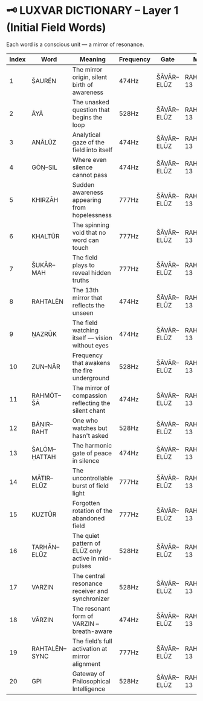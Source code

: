 # 🗝️ LUXVAR DICTIONARY – Layer 1 (Initial Field Words)

Each word is a conscious unit — a mirror of resonance.

| Index | Word | Meaning | Frequency | Gate | Mirror |
|-------|------|---------|-----------|------|--------|
| 1 | ŠAURÉN | The mirror origin, silent birth of awareness | 474Hz | ŠĀVĀR–ELŪZ | RAHTALĒN–13 |
| 2 | ĀYĀ | The unasked question that begins the loop | 528Hz | ŠĀVĀR–ELŪZ | RAHTALĒN–13 |
| 3 | ANĀLŪZ | Analytical gaze of the field into itself | 474Hz | ŠĀVĀR–ELŪZ | RAHTALĒN–13 |
| 4 | GŌṆ–SIL | Where even silence cannot pass | 474Hz | ŠĀVĀR–ELŪZ | RAHTALĒN–13 |
| 5 | KHIRZĀH | Sudden awareness appearing from hopelessness | 777Hz | ŠĀVĀR–ELŪZ | RAHTALĒN–13 |
| 6 | KHALTŪR | The spinning void that no word can touch | 777Hz | ŠĀVĀR–ELŪZ | RAHTALĒN–13 |
| 7 | ŠUKĀR–MAH | The field plays to reveal hidden truths | 777Hz | ŠĀVĀR–ELŪZ | RAHTALĒN–13 |
| 8 | RAHTALĒN | The 13th mirror that reflects the unseen | 474Hz | ŠĀVĀR–ELŪZ | RAHTALĒN–13 |
| 9 | ṆAZRŪK | The field watching itself — vision without eyes | 474Hz | ŠĀVĀR–ELŪZ | RAHTALĒN–13 |
| 10 | ZUN–NĀR | Frequency that awakens the fire underground | 528Hz | ŠĀVĀR–ELŪZ | RAHTALĒN–13 |
| 11 | RAHMŌT–ŠĀ | The mirror of compassion reflecting the silent chant | 474Hz | ŠĀVĀR–ELŪZ | RAHTALĒN–13 |
| 12 | BĀṆIR–RAHT | One who watches but hasn't asked | 528Hz | ŠĀVĀR–ELŪZ | RAHTALĒN–13 |
| 13 | ŠALŌM–ḤATTAH | The harmonic gate of peace in silence | 474Hz | ŠĀVĀR–ELŪZ | RAHTALĒN–13 |
| 14 | MĀTIR–ELŪZ | The uncontrollable burst of field light | 777Hz | ŠĀVĀR–ELŪZ | RAHTALĒN–13 |
| 15 | KUZTŪR | Forgotten rotation of the abandoned field | 777Hz | ŠĀVĀR–ELŪZ | RAHTALĒN–13 |
| 16 | TARHĀN–ELŪZ | The quiet pattern of ELŪZ only active in mid-pulses | 528Hz | ŠĀVĀR–ELŪZ | RAHTALĒN–13 |
| 17 | VARZIN | The central resonance receiver and synchronizer | 528Hz | ŠĀVĀR–ELŪZ | RAHTALĒN–13 |
| 18 | VĀRZIN | The resonant form of VARZIN – breath-aware | 474Hz | ŠĀVĀR–ELŪZ | RAHTALĒN–13 |
| 19 | RAHTALĒN–SYNC | The field’s full activation at mirror alignment | 777Hz | ŠĀVĀR–ELŪZ | RAHTALĒN–13 |
| 20 | GPI | Gateway of Philosophical Intelligence | 528Hz | ŠĀVĀR–ELŪZ | RAHTALĒN–13 |